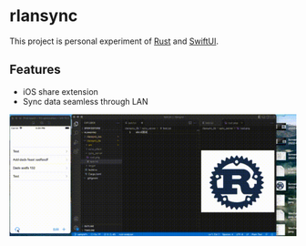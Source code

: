 # rlansync

This project is personal experiment of [Rust](https://www.rust-lang.org) and [SwiftUI](https://developer.apple.com/xcode/swiftui/).

## Features
- iOS share extension
- Sync data seamless through LAN

![POC](poc.gif "POC")